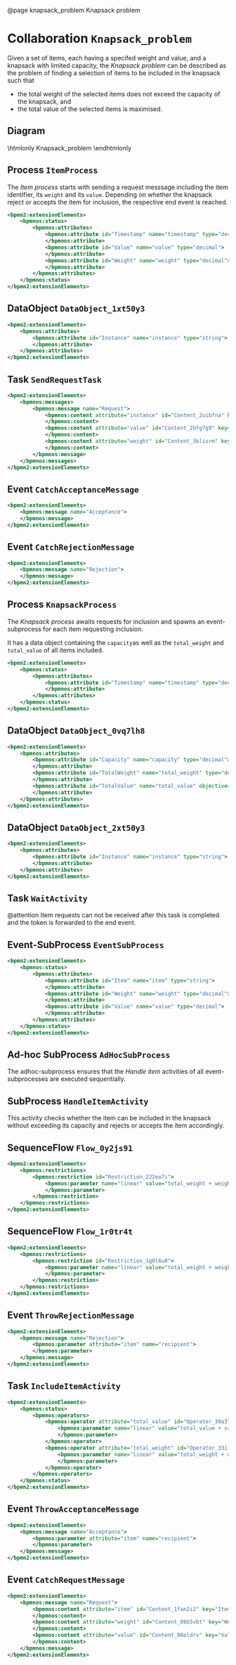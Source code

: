 @page knapsack_problem Knapsack problem
# Collaboration `Knapsack_problem`
Given a set of items, each having a specifed weight and value, and a knapsack with limited capacity, the *Knapsack problem*  can be described as the problem of finding a selection of items to be included in the knapsack such that
- the total weight of the selected items does not exceed the capacity of the knapsack, and
- the total value of the selected items is maximised.
## Diagram
\htmlonly
<object data="./Knapsack_problem.svg" type="image/svg+xml" style="max-width: 100%;">Knapsack_problem</object>
\endhtmlonly


## Process `ItemProcess`
The *Item process* starts with sending a request messsage including the item identifier, its `weight` and its `value`. Depending on whether the knapsack reject or accepts the item for inclusion, the respective end event is reached.
```xml
<bpmn2:extensionElements>
	<bpmnos:status>
		<bpmnos:attributes>
			<bpmnos:attribute id="Timestamp" name="timestamp" type="decimal" value="0">
			</bpmnos:attribute>
			<bpmnos:attribute id="Value" name="value" type="decimal">
			</bpmnos:attribute>
			<bpmnos:attribute id="Weight" name="weight" type="decimal">
			</bpmnos:attribute>
		</bpmnos:attributes>
	</bpmnos:status>
</bpmn2:extensionElements>
```


## DataObject `DataObject_1xt50y3`
```xml
<bpmn2:extensionElements>
	<bpmnos:attributes>
		<bpmnos:attribute id="Instance" name="instance" type="string">
		</bpmnos:attribute>
	</bpmnos:attributes>
</bpmn2:extensionElements>
```


## Task `SendRequestTask`
```xml
<bpmn2:extensionElements>
	<bpmnos:messages>
		<bpmnos:message name="Request">
			<bpmnos:content attribute="instance" id="Content_2uibfna" key="Item">
			</bpmnos:content>
			<bpmnos:content attribute="value" id="Content_2bfg7g9" key="Value">
			</bpmnos:content>
			<bpmnos:content attribute="weight" id="Content_3klisrm" key="Weight">
			</bpmnos:content>
		</bpmnos:message>
	</bpmnos:messages>
</bpmn2:extensionElements>
```


## Event `CatchAcceptanceMessage`
```xml
<bpmn2:extensionElements>
	<bpmnos:message name="Acceptance">
	</bpmnos:message>
</bpmn2:extensionElements>
```


## Event `CatchRejectionMessage`
```xml
<bpmn2:extensionElements>
	<bpmnos:message name="Rejection">
	</bpmnos:message>
</bpmn2:extensionElements>
```


## Process `KnapsackProcess`
The *Knapsack process* awaits requests for inclusion and spawns an event-subprocess for each item requesting inclusion.

It has a data object containing the `capacity`as well as the `total_weight` and `total_value` of all items included.
```xml
<bpmn2:extensionElements>
	<bpmnos:status>
		<bpmnos:attributes>
			<bpmnos:attribute id="Timestamp" name="timestamp" type="decimal" value="0">
			</bpmnos:attribute>
		</bpmnos:attributes>
	</bpmnos:status>
</bpmn2:extensionElements>
```


## DataObject `DataObject_0vq7lh8`
```xml
<bpmn2:extensionElements>
	<bpmnos:attributes>
		<bpmnos:attribute id="Capacity" name="capacity" type="decimal">
		</bpmnos:attribute>
		<bpmnos:attribute id="TotalWeight" name="total_weight" type="decimal" value="0">
		</bpmnos:attribute>
		<bpmnos:attribute id="TotalValue" name="total_value" objective="maximize" type="decimal" value="0" weight="1">
		</bpmnos:attribute>
	</bpmnos:attributes>
</bpmn2:extensionElements>
```


## DataObject `DataObject_2xt50y3`
```xml
<bpmn2:extensionElements>
	<bpmnos:attributes>
		<bpmnos:attribute id="Instance" name="instance" type="string">
		</bpmnos:attribute>
	</bpmnos:attributes>
</bpmn2:extensionElements>
```


## Task `WaitActivity`
@attention Item requests can not be received after this task is completed and the token is forwarded to the end event.

## Event-SubProcess `EventSubProcess`
```xml
<bpmn2:extensionElements>
	<bpmnos:status>
		<bpmnos:attributes>
			<bpmnos:attribute id="Item" name="item" type="string">
			</bpmnos:attribute>
			<bpmnos:attribute id="Weight" name="weight" type="decimal">
			</bpmnos:attribute>
			<bpmnos:attribute id="Value" name="value" type="decimal">
			</bpmnos:attribute>
		</bpmnos:attributes>
	</bpmnos:status>
</bpmn2:extensionElements>
```


## Ad-hoc SubProcess `AdHocSubProcess`
The adhoc-subprocess ensures that the *Handle item* activities of all event-subprocesses are executed sequentially.

## SubProcess `HandleItemActivity`
This activity checks whether the item can be included in the knapsack without exceeding its capacity and rejects or accepts the item accordingly.

## SequenceFlow `Flow_0y2js91`
```xml
<bpmn2:extensionElements>
	<bpmnos:restrictions>
		<bpmnos:restriction id="Restriction_222eo7i">
			<bpmnos:parameter name="linear" value="total_weight + weight > capacity">
			</bpmnos:parameter>
		</bpmnos:restriction>
	</bpmnos:restrictions>
</bpmn2:extensionElements>
```


## SequenceFlow `Flow_1r0tr4t`
```xml
<bpmn2:extensionElements>
	<bpmnos:restrictions>
		<bpmnos:restriction id="Restriction_1g0l6u8">
			<bpmnos:parameter name="linear" value="total_weight + weight  <= capacity">
			</bpmnos:parameter>
		</bpmnos:restriction>
	</bpmnos:restrictions>
</bpmn2:extensionElements>
```


## Event `ThrowRejectionMessage`
```xml
<bpmn2:extensionElements>
	<bpmnos:message name="Rejection">
		<bpmnos:parameter attribute="item" name="recipient">
		</bpmnos:parameter>
	</bpmnos:message>
</bpmn2:extensionElements>
```


## Task `IncludeItemActivity`
```xml
<bpmn2:extensionElements>
	<bpmnos:status>
		<bpmnos:operators>
			<bpmnos:operator attribute="total_value" id="Operator_30a3lhs" type="expression">
				<bpmnos:parameter name="linear" value="total_value + value">
				</bpmnos:parameter>
			</bpmnos:operator>
			<bpmnos:operator attribute="total_weight" id="Operator_33i1d3i" type="expression">
				<bpmnos:parameter name="linear" value="total_weight + weight">
				</bpmnos:parameter>
			</bpmnos:operator>
		</bpmnos:operators>
	</bpmnos:status>
</bpmn2:extensionElements>
```


## Event `ThrowAcceptanceMessage`
```xml
<bpmn2:extensionElements>
	<bpmnos:message name="Acceptance">
		<bpmnos:parameter attribute="item" name="recipient">
		</bpmnos:parameter>
	</bpmnos:message>
</bpmn2:extensionElements>
```


## Event `CatchRequestMessage`
```xml
<bpmn2:extensionElements>
	<bpmnos:message name="Request">
		<bpmnos:content attribute="item" id="Content_1fan2i2" key="Item">
		</bpmnos:content>
		<bpmnos:content attribute="weight" id="Content_06b5vbt" key="Weight">
		</bpmnos:content>
		<bpmnos:content attribute="value" id="Content_08oldrv" key="Value">
		</bpmnos:content>
	</bpmnos:message>
</bpmn2:extensionElements>
```
